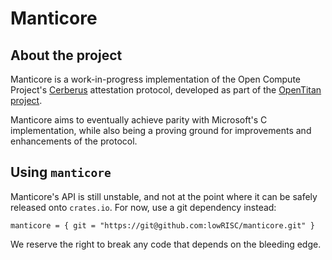 # Manticore

## About the project

Manticore is a work-in-progress implementation of the Open Compute Project's
[Cerberus] attestation protocol, developed as part of the [OpenTitan project].

Manticore aims to eventually achieve parity with Microsoft's C implementation,
while also being a proving ground for improvements and enhancements of the
protocol.

[Cerberus]: https://github.com/opencomputeproject/Project_Olympus/tree/master/Project_Cerberus
[OpenTitan project]: https://opentitan.org

## Using `manticore`

Manticore's API is still unstable, and not at the point where it can be safely
released onto `crates.io`. For now, use a git dependency instead:
```
manticore = { git = "https://git@github.com:lowRISC/manticore.git" }
```
We reserve the right to break any code that depends on the bleeding edge.
